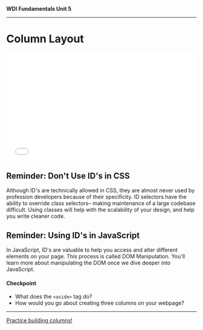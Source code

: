
**WDI Fundamentals Unit 5**

---
# Column Layout

<div class="wistia_responsive_padding" style="padding:56.25% 0 0 0;position:relative;"><div class="wistia_responsive_wrapper" style="height:100%;left:0;position:absolute;top:0;width:100%;"><iframe src="//fast.wistia.net/embed/iframe/fk9027biok?seo=false&videoFoam=true" allowtransparency="true" frameborder="0" scrolling="no" class="wistia_embed" name="wistia_embed" allowfullscreen mozallowfullscreen webkitallowfullscreen oallowfullscreen msallowfullscreen width="100%" height="100%"></iframe></div></div>
<script src="//fast.wistia.net/assets/external/E-v1.js" async></script>

## Reminder: Don't Use ID's in CSS
Although ID's are technically allowed in CSS, they are almost never used by profession developers because of their specificity. ID selectors have the ability to override class selectors– making maintenance of a large codebase difficult. Using classes will help with the scalability of your design, and help you write cleaner code.

## Reminder: Using ID's in JavaScript
In JavaScript, ID's are valuable to help you access and alter different elements on your page. This process is called DOM Manipulation. You'll learn more about manipulating the DOM once we dive deeper into JavaScript.

#### Checkpoint

* What does the `<aside>` tag do?
* How would you go about creating three columns on your webpage?

---

[Practice building columns!](06_exercise.md)
